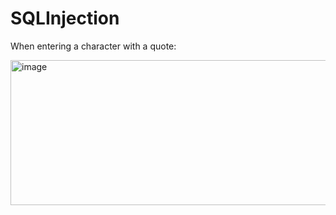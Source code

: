 # SQLInjection

When entering a character with a quote:

<img width="538" height="232" alt="image" src="https://github.com/user-attachments/assets/6ebc74fd-b629-4f47-b409-8371e86d0569" />
